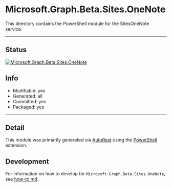 <!-- region Generated -->
# Microsoft.Graph.Beta.Sites.OneNote
This directory contains the PowerShell module for the SitesOneNote service.

---
## Status
[![Microsoft.Graph.Beta.Sites.OneNote](https://img.shields.io/powershellgallery/v/Microsoft.Graph.Beta.Sites.OneNote.svg?style=flat-square&label=Microsoft.Graph.Beta.Sites.OneNote "Microsoft.Graph.Beta.Sites.OneNote")](https://www.powershellgallery.com/packages/Microsoft.Graph.Beta.Sites.OneNote/)

## Info
- Modifiable: yes
- Generated: all
- Committed: yes
- Packaged: yes

---
## Detail
This module was primarily generated via [AutoRest](https://github.com/Azure/autorest) using the [PowerShell](https://github.com/Azure/autorest.powershell) extension.

## Development
For information on how to develop for `Microsoft.Graph.Beta.Sites.OneNote`, see [how-to.md](how-to.md).
<!-- endregion -->
